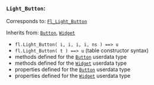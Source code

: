 ### `Light_Button`:

Corresponds to:
[`Fl_Light_Button`](http://www.fltk.org/doc-1.3/classFl__Light__Button.html)

Inherits from:
[`Button`](Button),
[`Widget`](Widget)

*   `fl.Light_Button( i, i, i, i, ns ) ==> u`
*   `fl.Light_Button( t ) ==> u` (table constructor syntax)
*   methods defined for the [`Button`](Button) userdata type
*   methods defined for the [`Widget`](Widget) userdata type
*   properties defined for the [`Button`](Button) userdata type
*   properties defined for the [`Widget`](Widget) userdata type

